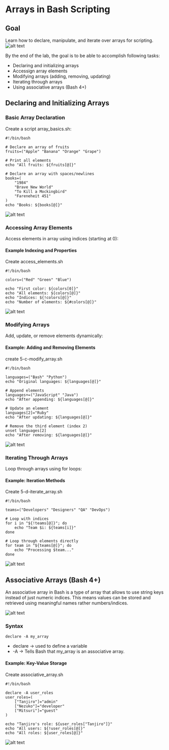 # Arrays in Bash Scripting
## Goal
Learn how to declare, manipulate, and iterate over arrays for scripting. 
![alt text](5-arrays-in-bash-scripting-image1.png)

By the end of the lab, the goal is to be able to accomplish following tasks: 
- Declaring and initializing arrays
- Accessign array elements
- Modifying arrays (adding, removing, updating)
- Iterating through arrays
- Using associative arrays (Bash 4+)

## Declaring and Initializing Arrays
### Basic Array Declaration
Create a script array_basics.sh: 
```
#!/bin/bash

# Declare an array of fruits
fruits=("Apple" "Banana" "Orange" "Grape")

# Print all elements 
echo "All fruits: ${fruits[@]}" 

# Declare an array with spaces/newlines
books=(
    "1984"
    "Brave New World"
    "To Kill a Mockingbird"
    "Fareneheit 451"
)
echo "Books: ${books[@]}"
```
![alt text](5-arrays-in-bash-scripting-image2.png)

### Accessing Array Elements
Access elements in array using indices (starting at 0):
#### Example Indexing and Properties
Create access_elements.sh 
```
#!/bin/bash

colors=("Red" "Green" "Blue")

echo "First color: ${colors[0]}"
echo "All elements: ${colors[@]}"
echo "Indices: ${!colors[@]}"
echo "Number of elements: ${#colors[@]}"
```
![alt text](5-arrays-in-bash-scripting-image3.png)

### Modifying Arrays
Add, update, or remove elements dynamically: 
#### Example: Adding and Removing Elements
create 5-c-modify_array.sh
```
#!/bin/bash

languages=("Bash" "Python")
echo "Original languages: ${languages[@]}"

# Append elements
languages+=("JavaScript" "Java")
echo "After appending: ${languages[@]}"

# Update an element
languages[2]="Ruby"
echo "After updating: ${languages[@]}"

# Remove the third element (index 2)
unset languages[2]
echo "After removing: ${languages[@]}"
```
![alt text](5-arrays-in-bash-scripting-image4.png)

### Iterating Through Arrays
Loop through arrays using for loops:
#### Example: Iteration Methods
Create 5-d-iterate_array.sh
```
#!/bin/bash

teams=("Developers" "Designers" "QA" "DevOps")

# Loop with indices
for i in "${!teams[@]}"; do 
    echo "Team $i: ${teams[i]}"
done

# Loop through elements directly
for team in "${teams[@]}"; do 
    echo "Processing $team..."
done
```
![alt text](5-arrays-in-bash-scripting-image5.png)

## Associative Arrays (Bash 4+)
An associative array in Bash is a type of array that allows to use string keys instead of just numeric indices. This means values can be stored and retrieved using meaningful names rather numbers/indices. 

![alt text](5-arrays-in-bash-scripting-image6.png)

### Syntax
```
declare -A my_array
```
- declare -> used to define a variable
- -A -> Tells Bash that my_array is an associative array. 
#### Example: Key-Value Storage
Create associative_array.sh
```
#!/bin/bash

declare -A user_roles
user_roles=(
    ["Tanjiro"]="admin"
    ["Nezuko"]="developer"
    ["Mitsuri"]="guest"
)

echo "Tanjiro's role: ${user_roles["Tanjiro"]}"
echo "All users: ${!user_roles[@]}"
echo "All roles: ${user_roles[@]}"
```
![alt text](5-arrays-in-bash-scripting-image7.png)